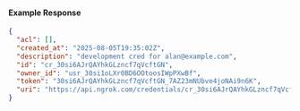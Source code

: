 <!-- Code generated for API Clients. DO NOT EDIT. -->

#### Example Response

```json
{
  "acl": [],
  "created_at": "2025-08-05T19:35:02Z",
  "description": "development cred for alan@example.com",
  "id": "cr_30si6AJrQAYhkGLzncf7qVcftGN",
  "owner_id": "usr_30si1oLXr0BD6OOtoosIWpPXwBf",
  "token": "30si6AJrQAYhkGLzncf7qVcftGN_7AZ23mNUbve4joNAi9n6K",
  "uri": "https://api.ngrok.com/credentials/cr_30si6AJrQAYhkGLzncf7qVcftGN"
}
```
